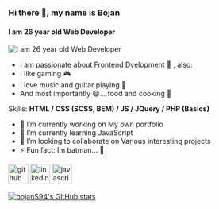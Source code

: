 ### Hi there 👋, my name is Bojan
#### I am 26 year old Web Developer 
![I am 26 year old Web Developer ](https://miro.medium.com/max/3840/1*cbiq9DqLP_UEVqIOBb6MqQ.jpeg)

- I am passionate about Frontend Dvelopment 📑 , also:
- I like gaming 🎮
- I love music and guitar playing 🎸
- And most importantly 😅... food and cooking 🍲

Skills: **HTML / CSS (SCSS, BEM) / JS / JQuery / PHP (Basics)**

- 🔭 I’m currently working on My own portfolio 
- 🌱 I’m currently learning JavaScript 
- 👯 I’m looking to collaborate on Various interesting projects 
- ⚡ Fun fact: Im batman... 🦇 


[<img src='https://cdn.jsdelivr.net/npm/simple-icons@3.0.1/icons/github.svg' alt='github' height='40'>](https://github.com/https://github.com/bojanS94)  [<img src='https://cdn.jsdelivr.net/npm/simple-icons@3.0.1/icons/linkedin.svg' alt='linkedin' height='40'>](https://www.linkedin.com/in/https://www.linkedin.com/in/bojan-savi%C4%87-2687a519b//)  [<img src='https://cdn.jsdelivr.net/npm/simple-icons@3.0.1/icons/javascript.svg' alt='javascript' height='40'>](https://raw.githubusercontent.com/github/explore/80688e429a7d4ef2fca1e82350fe8e3517d3494d/topics/javascript/javascript.png)  

[![bojanS94's GitHub stats](https://github-readme-stats.vercel.app/api?username=bojanS94)](https://github.com/anuraghazra/github-readme-stats)
